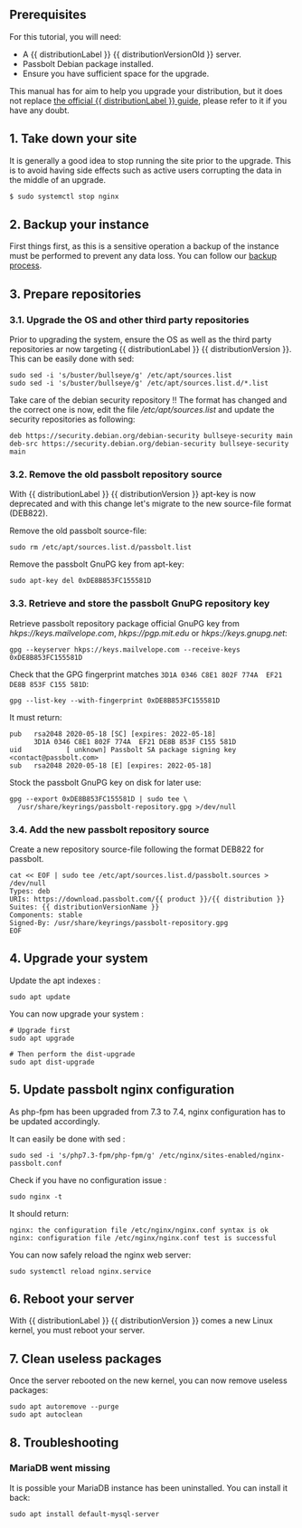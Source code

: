 ## Prerequisites

For this tutorial, you will need:
- A {{ distributionLabel }} {{ distributionVersionOld }} server.
- Passbolt Debian package installed.
- Ensure you have sufficient space for the upgrade.

This manual has for aim to help you upgrade your distribution, but it does not replace 
[the official {{ distributionLabel }} guide]({{distributionUpgradeGuide}}), please refer to it if you have any doubt.

## 1. Take down your site

It is generally a good idea to stop running the site prior to the upgrade. This is to avoid having side effects
such as active users corrupting the data in the middle of an upgrade.

```bash
$ sudo systemctl stop nginx
```

## 2. Backup your instance

First things first, as this is a sensitive operation a backup of the instance must be performed to prevent any data loss. 
You can follow our [backup process](/hosting/backup).

## 3. Prepare repositories

### 3.1. Upgrade the OS and other third party repositories

Prior to upgrading the system, ensure the OS as well as the third party repositories ar now targeting
{{ distributionLabel }} {{ distributionVersion }}. This can be easily done with sed:

```
sudo sed -i 's/buster/bullseye/g' /etc/apt/sources.list
sudo sed -i 's/buster/bullseye/g' /etc/apt/sources.list.d/*.list
```

Take care of the debian security repository !! The format has changed and the correct one is now, edit the file 
*/etc/apt/sources.list* and update the security repositories as following:

```
deb https://security.debian.org/debian-security bullseye-security main
deb-src https://security.debian.org/debian-security bullseye-security main
```

### 3.2. Remove the old passbolt repository source

With {{ distributionLabel }} {{ distributionVersion }} apt-key is now deprecated and with this change let's migrate to 
the new source-file format (DEB822).

Remove the old passbolt source-file:

```
sudo rm /etc/apt/sources.list.d/passbolt.list
```

Remove the passbolt GnuPG key from apt-key:

```
sudo apt-key del 0xDE8B853FC155581D
```

### 3.3. Retrieve and store the passbolt GnuPG repository key

Retrieve passbolt repository package official GnuPG key from *hkps://keys.mailvelope.com*, *hkps://pgp.mit.edu* or *hkps://keys.gnupg.net*:

```
gpg --keyserver hkps://keys.mailvelope.com --receive-keys 0xDE8B853FC155581D 
```

Check that the GPG fingerprint matches `3D1A 0346 C8E1 802F 774A  EF21 DE8B 853F C155 581D`:

```
gpg --list-key --with-fingerprint 0xDE8B853FC155581D
```

It must return:

```
pub   rsa2048 2020-05-18 [SC] [expires: 2022-05-18]
      3D1A 0346 C8E1 802F 774A  EF21 DE8B 853F C155 581D
uid           [ unknown] Passbolt SA package signing key <contact@passbolt.com>
sub   rsa2048 2020-05-18 [E] [expires: 2022-05-18]
```

Stock the passbolt GnuPG key on disk for later use:

```
gpg --export 0xDE8B853FC155581D | sudo tee \
  /usr/share/keyrings/passbolt-repository.gpg >/dev/null
```

### 3.4. Add the new passbolt repository source

Create a new repository source-file following the format DEB822 for passbolt.

```
cat << EOF | sudo tee /etc/apt/sources.list.d/passbolt.sources > /dev/null
Types: deb
URIs: https://download.passbolt.com/{{ product }}/{{ distribution }}
Suites: {{ distributionVersionName }}
Components: stable
Signed-By: /usr/share/keyrings/passbolt-repository.gpg
EOF
```

## 4. Upgrade your system

Update the apt indexes :

```
sudo apt update
```

You can now upgrade your system :

```
# Upgrade first
sudo apt upgrade

# Then perform the dist-upgrade
sudo apt dist-upgrade
```

## 5. Update passbolt nginx configuration

As php-fpm has been upgraded from 7.3 to 7.4, nginx configuration has to be updated accordingly.

It can easily be done with sed :

```
sudo sed -i 's/php7.3-fpm/php-fpm/g' /etc/nginx/sites-enabled/nginx-passbolt.conf
```

Check if you have no configuration issue :

```
sudo nginx -t
```

It should return:

```
nginx: the configuration file /etc/nginx/nginx.conf syntax is ok
nginx: configuration file /etc/nginx/nginx.conf test is successful
```

You can now safely reload the nginx web server:

```
sudo systemctl reload nginx.service
```

## 6. Reboot your server

With {{ distributionLabel }} {{ distributionVersion }} comes a new Linux kernel, you must reboot your server.

## 7. Clean useless packages

Once the server rebooted on the new kernel, you can now remove useless packages:

```
sudo apt autoremove --purge
sudo apt autoclean
```

## 8. Troubleshooting

### MariaDB went missing

It is possible your MariaDB instance has been uninstalled. You can install it back:

```
sudo apt install default-mysql-server
```
